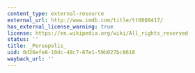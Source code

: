 ```yaml
---
content_type: external-resource
external_url: http://www.imdb.com/title/tt0808417/
has_external_license_warning: true
license: https://en.wikipedia.org/wiki/All_rights_reserved
status: ''
title: _Persepolis_
uid: 0d26efe8-10dc-48c7-87e1-59b027bc8618
wayback_url: ''
---
```

